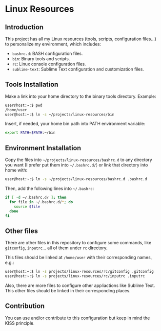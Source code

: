 # Linux Resources #

## Introduction ##

This project has all my Linux resources (tools, scripts, configuration files…) to personalize my environment, which includes:

* `bashrc.d`: BASH configuration files.
* `bin`: Binary tools and scripts.
* `rc`: Linux console configuration files.
* `sublime-text`: Sublime Text configuration and customization files.

## Tools Installation ##

Make a link into your home directory to the binary tools directory. Example:

```bash
user@host:~:$ pwd
/home/user
user@host:~:$ ln -s ~/projects/linux-resources/bin
```

Insert, if needed, your home bin path into PATH environment variable:

```bash
export PATH=$PATH:~/bin
```

## Environment Installation ##

Copy the files into `~/projects/linux-resources/bashrc.d` to any directory you want (I prefer put them into `~/.bashrc.d/`) or link that directory into home with:

```bash
user@host:~:$ ln -s ~/projects/linux-resources/bashrc.d .bashrc.d
```

Then, add the following lines into `~/.bashrc`:

```bash
if [ -d ~/.bashrc.d/ ]; then
  for file in ~/.bashrc.d/*; do
    source $file
  done
fi
```
## Other files ##

There are other files in this repository to configure some commands, like `gitconfig`, `inputrc`… all of them under `rc` directory.

This files should be linked at `/home/user` with their corresponding names, e.g.:

```bash
user@host:~:$ ln -s projects/linux-resources/rc/gitconfig .gitconfig
user@host:~:$ ln -s projects/linux-resources/rc/inputrc .inputrc
```
Also, there are more files to configure other appliactions like Sublime Text. This other files should be linked in their corresponding places.

## Contribution ##

You can use and/or contribute to this configuration but keep in mind the KISS principle.

